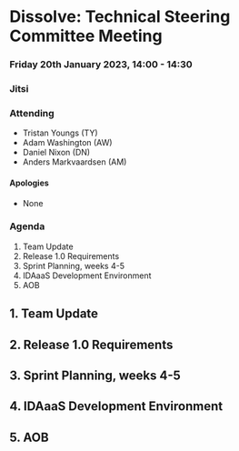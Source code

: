 # Dissolve: Technical Steering Committee Meeting
### Friday 20th January 2023, 14:00 - 14:30
### Jitsi

### Attending

- Tristan Youngs (TY)
- Adam Washington (AW)
- Daniel Nixon (DN)
- Anders Markvaardsen (AM)

#### Apologies
- None

### Agenda

1. Team Update
2. Release 1.0 Requirements
3. Sprint Planning, weeks 4-5
4. IDAaaS Development Environment
5. AOB

## 1. Team Update

## 2. Release 1.0 Requirements

## 3. Sprint Planning, weeks 4-5

## 4. IDAaaS Development Environment

## 5. AOB

